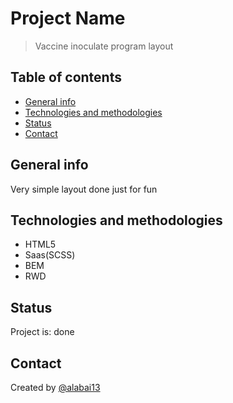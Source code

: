 # Project Name

> Vaccine inoculate program layout

## Table of contents

- [General info](#general-info)
- [Technologies and methodologies](#technologies-and-methodologies)
- [Status](#status)
- [Contact](#contact)

## General info

Very simple layout done just for fun

## Technologies and methodologies

- HTML5
- Saas(SCSS)
- BEM
- RWD

## Status

Project is: done

## Contact

Created by [@alabai13](https://github.com/robert-perz)
